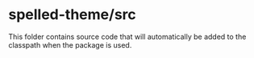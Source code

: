 # spelled-theme/src

This folder contains source code that will automatically be added to the classpath when
the package is used.

